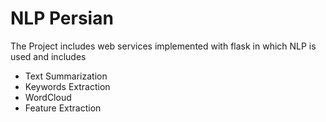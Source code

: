 # NLP Persian
The Project includes web services implemented with flask in which NLP is used and includes
- Text Summarization
- Keywords Extraction
- WordCloud
- Feature Extraction
